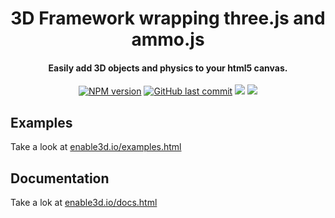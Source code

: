 <h1 align="center">
  3D Framework wrapping three.js and ammo.js
</h1>

<h4 align="center">
  Easily add 3D objects and physics to your html5 canvas.
</h4>

<p align="center">  
  <a href="https://www.npmjs.com/package/@enable3d/three-graphics"><img src="https://img.shields.io/npm/v/@enable3d/three-graphics?style=flat-square" alt="NPM version"></a>
  <a href="https://github.com/enable3d/enable3d/commits/master"><img src="https://img.shields.io/github/last-commit/yandeu/enable3d.svg?style=flat-square" alt="GitHub last commit"></a>
  <a href="https://github.com/prettier/prettier" alt="code style: prettier"><img src="https://img.shields.io/badge/code_style-prettier-ff69b4.svg?style=flat-square"></a>
  <a href="https://www.typescriptlang.org/"><img src="https://img.shields.io/badge/built%20with-TypeScript-blue?style=flat-square"></a>
</p>

## Examples

Take a look at [enable3d.io/examples.html](https://enable3d.io/examples.html)

## Documentation

Take a lok at [enable3d.io/docs.html](https://enable3d.io/docs.html)
